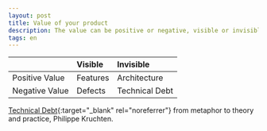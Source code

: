 ```yaml
---
layout: post
title: Value of your product
description: The value can be positive or negative, visible or invisible.
tags: en
---
```


|                | Visible  | Invisible      |
|:---------------|:---------|:---------------|
| Positive Value | Features | Architecture   |
| Negative Value | Defects  | Technical Debt |

[Technical Debt][1]{:target="_blank" rel="noreferrer"} from metaphor to theory and practice,
Philippe Kruchten.


[1]: https://pkruchten.files.wordpress.com/2012/08/kruchten-120821-techdebt.pdf
